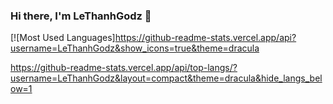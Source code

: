 ### Hi there, I'm LeThanhGodz 👋

[![Most Used Languages]https://github-readme-stats.vercel.app/api?username=LeThanhGodz&show_icons=true&theme=dracula

https://github-readme-stats.vercel.app/api/top-langs/?username=LeThanhGodz&layout=compact&theme=dracula&hide_langs_below=1
